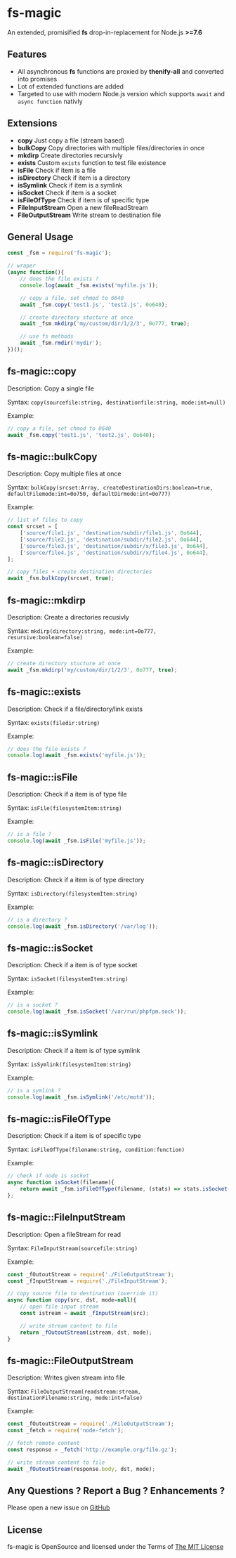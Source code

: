 fs-magic
=========================

An extended, promisified **fs** drop-in-replacement for Node.js **>=7.6**

Features
------------------------------

* All asynchronous **fs** functions are proxied by **thenify-all** and converted into promises
* Lot of extended functions are added
* Targeted to use with modern Node.js version which supports `await` and `async function` nativly

Extensions
------------------------------

* **copy** Just copy a file (stream based)
* **bulkCopy** Copy directories with multiple files/directories in once
* **mkdirp** Create directories recursivly
* **exists** Custom `exists` function to test file existence
* **isFile** Check if item is a file
* **isDirectory** Check if item is a directory
* **isSymlink** Check if item is a symlink
* **isSocket** Check if item is a socket
* **isFileOfType** Check if item is of specific type
* **FileInputStream** Open a new fileReadStream
* **FileOutputStream** Write stream to destination file

General Usage
------------------------------

```js
const _fsm = require('fs-magic');

// wraper 
(async function(){
    // does the file exists ?
    console.log(await _fsm.exists('myfile.js'));

    // copy a file, set chmod to 0640
    await _fsm.copy('test1.js', 'test2.js', 0o640);

    // create directory stucture at once
    await _fsm.mkdirp('my/custom/dir/1/2/3', 0o777, true);

    // use fs methods
    await _fsm.rmdir('mydir');
})();
```

fs-magic::copy
---------------------------------

Description: Copy a single file

Syntax: `copy(sourcefile:string, destinationfile:string, mode:int=null)`

Example:

```js
// copy a file, set chmod to 0640
await _fsm.copy('test1.js', 'test2.js', 0o640);
```


fs-magic::bulkCopy
---------------------------------

Description: Copy multiple files at once

Syntax: `bulkCopy(srcset:Array, createDestinationDirs:boolean=true, defaultFilemode:int=0o750, defaultDirmode:int=0o777)`

Example:

```js
// list of files to copy
const srcset = [
    ['source/file1.js', 'destination/subdir/file1.js', 0o644],
    ['source/file2.js', 'destination/subdir/file2.js', 0o644],
    ['source/file3.js', 'destination/subdir/x/file3.js', 0o644],
    ['source/file4.js', 'destination/subdir/x/file4.js', 0o644],
];

// copy files + create destination directories
await _fsm.bulkCopy(srcset, true);

```

fs-magic::mkdirp
---------------------------------

Description: Create a directories recusivly

Syntax: `mkdirp(directory:string, mode:int=0o777, resursive:boolean=false)`

Example:

```js
// create directory stucture at once
await _fsm.mkdirp('my/custom/dir/1/2/3', 0o777, true);
```

fs-magic::exists
---------------------------------

Description: Check if a file/directory/link exists

Syntax: `exists(filedir:string)`

Example:

```js
// does the file exists ?
console.log(await _fsm.exists('myfile.js'));
```

fs-magic::isFile
---------------------------------

Description: Check if a item is of type file

Syntax: `isFile(filesystemItem:string)`

Example:

```js
// is a file ?
console.log(await _fsm.isFile('myfile.js'));
```

fs-magic::isDirectory
---------------------------------

Description: Check if a item is of type directory

Syntax: `isDirectory(filesystemItem:string)`

Example:

```js
// is a directory ?
console.log(await _fsm.isDirectory('/var/log'));
```

fs-magic::isSocket
---------------------------------

Description: Check if a item is of type socket

Syntax: `isSocket(filesystemItem:string)`

Example:

```js
// is a socket ?
console.log(await _fsm.isSocket('/var/run/phpfpm.sock'));
```

fs-magic::isSymlink
---------------------------------

Description: Check if a item is of type symlink

Syntax: `isSymlink(filesystemItem:string)`

Example:

```js
// is a symlink ?
console.log(await _fsm.isSymlink('/etc/motd'));
```

fs-magic::isFileOfType
---------------------------------

Description: Check if a item is of specific type

Syntax: `isFileOfType(filename:string, condition:function)`

Example:

```js
// check if node is socket
async function isSocket(filename){
    return await _fsm.isFileOfType(filename, (stats) => stats.isSocket());
};
```

fs-magic::FileInputStream
---------------------------------

Description: Open a fileStream for read

Syntax: `FileInputStream(sourcefile:string)`

Example:

```js
const _fOutoutStream = require('./FileOutputStream');
const _fInputStream = require('./FileInputStream');

// copy source file to destination (override it)
async function copy(src, dst, mode=null){
    // open file input stream
    const istream = await _fInputStream(src);

    // write stream content to file
    return _fOutoutStream(istream, dst, mode);
}
```

fs-magic::FileOutputStream
---------------------------------

Description: Writes given stream into file

Syntax: `FileOutputStream(readstream:stream, destinationFilename:string, mode:int=false)`

Example:

```js
const _fOutoutStream = require('./FileOutputStream');
const _fetch = require('node-fetch');

// fetch remote content
const response = _fetch('http://example.org/file.gz');

// write stream content to file
await _fOutoutStream(response.body, dst, mode);
```

Any Questions ? Report a Bug ? Enhancements ?
---------------------------------------------
Please open a new issue on [GitHub](https://github.com/AndiDittrich/Node.fs-magic/issues)

License
-------
fs-magic is OpenSource and licensed under the Terms of [The MIT License](LICENSE.md)